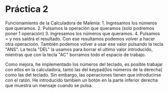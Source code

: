  # Práctica 2
Funcionamiento de la Calculadora de Malenia: 
    1. Ingresamos los números que queramos.
    2. Pulsamos la operación que queramos (solo podremos poner 1 operación)
    3. Ingresamos los números que queramos.
    4. Pulsamos = y nos saldrá el resultado.
Con ese resultamos podemos volver a hacer otra operacioón. También podemos volver a usar ese valor pulsando la tecla "ANS".
La tecla "DEL" la usamos para borrar el ultimo valor introducido, mientras que con la tecla "AC" borramos todo el espacio de trabajo.

Como mejora, he implementado los números del teclado, es posible trabajar con ellos en la calculadora, tanto las del keypad(los números de la derecha) como las del teclado. Sin embargo, las operaciones tienen que introducirse con el ratón. He introducido tambien un botón en la parte inferior derecha que muestra un mensaje cuando se pulsa.
